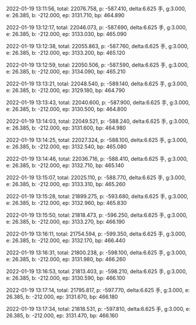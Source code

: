2022-01-19 13:11:56, total: 22076.758, p: -587.410, delta:6.625 手, g:3.000, e: 26.385, b: -212.000, ep: 3131.710, bp: 464.890

2022-01-19 13:12:17, total: 22046.073, p: -587.690, delta:6.625 手, g:3.000, e: 26.385, b: -212.000, ep: 3133.030, bp: 465.090

2022-01-19 13:12:38, total: 22055.863, p: -587.760, delta:6.625 手, g:3.000, e: 26.385, b: -212.000, ep: 3133.200, bp: 465.120

2022-01-19 13:12:59, total: 22050.506, p: -587.590, delta:6.625 手, g:3.000, e: 26.385, b: -212.000, ep: 3134.090, bp: 465.210

2022-01-19 13:13:21, total: 22048.540, p: -589.140, delta:6.625 手, g:3.000, e: 26.385, b: -212.000, ep: 3129.180, bp: 464.790

2022-01-19 13:13:43, total: 22040.600, p: -587.900, delta:6.625 手, g:3.000, e: 26.385, b: -212.000, ep: 3130.500, bp: 464.800

2022-01-19 13:14:03, total: 22049.521, p: -588.240, delta:6.625 手, g:3.000, e: 26.385, b: -212.000, ep: 3131.600, bp: 464.980

2022-01-19 13:14:25, total: 22027.324, p: -588.100, delta:6.625 手, g:3.000, e: 26.385, b: -212.000, ep: 3132.540, bp: 465.080

2022-01-19 13:14:46, total: 22036.716, p: -588.410, delta:6.625 手, g:3.000, e: 26.385, b: -212.000, ep: 3132.710, bp: 465.140

2022-01-19 13:15:07, total: 22025.110, p: -588.770, delta:6.625 手, g:3.000, e: 26.385, b: -212.000, ep: 3133.310, bp: 465.260

2022-01-19 13:15:28, total: 21899.275, p: -593.680, delta:6.625 手, g:3.000, e: 26.385, b: -212.000, ep: 3132.960, bp: 465.830

2022-01-19 13:15:50, total: 21818.473, p: -596.250, delta:6.625 手, g:3.000, e: 26.385, b: -212.000, ep: 3133.270, bp: 466.190

2022-01-19 13:16:11, total: 21754.594, p: -599.350, delta:6.625 手, g:3.000, e: 26.385, b: -212.000, ep: 3132.170, bp: 466.440

2022-01-19 13:16:31, total: 21800.238, p: -598.100, delta:6.625 手, g:3.000, e: 26.385, b: -212.000, ep: 3131.980, bp: 466.260

2022-01-19 13:16:53, total: 21813.403, p: -598.210, delta:6.625 手, g:3.000, e: 26.385, b: -212.000, ep: 3130.590, bp: 466.100

2022-01-19 13:17:14, total: 21795.817, p: -597.770, delta:6.625 手, g:3.000, e: 26.385, b: -212.000, ep: 3131.670, bp: 466.180

2022-01-19 13:17:34, total: 21818.531, p: -597.810, delta:6.625 手, g:3.000, e: 26.385, b: -212.000, ep: 3131.470, bp: 466.160